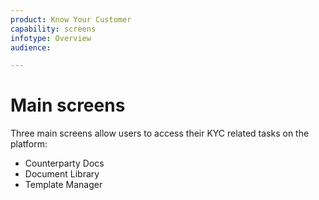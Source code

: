 ```yaml
---
product: Know Your Customer
capability: screens
infotype: Overview
audience:

---
```


# Main screens

Three main screens allow users to access their KYC related tasks on the platform:

* Counterparty Docs
* Document Library
* Template Manager

<!--stackedit_data:
eyJoaXN0b3J5IjpbLTE3OTc3NDEyMjVdfQ==
-->